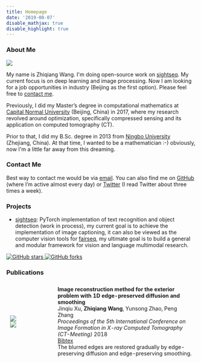```yaml
---
title: Homepage
date: '2019-08-07'
disable_mathjax: true
disable_highlight: true
---
```


### About Me
<img class="profile-picture" src="/images/Zhiqiang.png">

My name is Zhiqiang Wang. I'm doing open-source work on [sightseq](https://github.com/zhiqwang/sightseq). My current focus is on deep learning and image processing. Now I am looking for a job opportunities in industry (Beijing as the first option). Please feel free to [contact me](#contact-me).

Previously, I did my Master’s degree in computational mathematics at [Capital Normal University](http://eng.cnu.edu.cn) (Beijing, China) in 2017, where my research revolved around optimization, specifically compressed sensing and its application on computed tomography (CT).

Prior to that, I did my B.Sc. degree in 2013 from [Ningbo University](https://www.nbu.edu.cn/en/) (Zhejiang, China). At that time, I wanted to be a mathematician :-) obviously, now I'm a little far away from this dreaming.

### Contact Me
Best way to contact me would be via [email](mailto:zhiqwang@outlook.com). You can also find me on [GitHub](https://github.com/zhiqwang) (where I’m active almost every day) or [Twitter](https://twitter.com/zhiq_w) (I read Twitter about three times a week).

### Projects

- [sightseq](https://github.com/zhiqwang/sightseq): PyTorch implementation of text recognition and object detection (work in process), my current goal is to achieve the implementation of image captioning, it can also be viewed as the computer vision tools for [fairseq](https://github.com/pytorch/fairseq), my ultimate goal is to build a general and modular framework for vision and language multimodal research.
<a href="https://github.com/zhiqwang/sightseq" style="border-bottom:none;padding-bottom:none;transition:none;box-shadow:none;background:none">
  <img src="https://img.shields.io/github/stars/zhiqwang/sightseq.svg?color=teal&logo=github"alt="GitHub stars">
</a>
<a href="https://github.com/zhiqwang/sightseq/forks" style="border-bottom:none;padding-bottom:none;transition:none;box-shadow:none;background:none">
  <img src="https://img.shields.io/github/forks/zhiqwang/sightseq.svg" alt="GitHub forks">
</a>

### Publications
<div class="publications">
  <table style="width:100%;border:0px;border-spacing:0px;border-collapse:separate;margin-right:auto;margin-left:auto;"><tbody>
    <tr onmouseout="edgepreserved_stop()" onmouseover="edgepreserved_start()">
      <td style="padding:10px;width:25%;vertical-align:middle">
        <div class="one">
          <div class="two" id='edgepreserved_image'>
            <img src="/images/edgepreserved_after.png">
          </div>
          <img src="/images/edgepreserved_before.png">
        </div>
        <script type="text/javascript">
          function edgepreserved_start() {
            document.getElementById('edgepreserved_image').style.opacity = "1";
          }
          function edgepreserved_stop() {
            document.getElementById('edgepreserved_image').style.opacity = "0";
          }
          edgepreserved_stop()
        </script>
      </td>
      <td style="padding:10px;width:75%;font-size:14px;vertical-align:middle">
        <b>Image reconstruction method for the exterior problem with 1D edge-preserved diffusion and smoothing</b>
        <br>
        Jinqiu Xu, <b>Zhiqiang Wang</b>, Yunsong Zhao, Peng Zhang
        <br>
        <em>Proceedings of the 5th International Conference on Image Formation in X-ray Computed Tomography (CT-Meeting)</em> 2018
        <br><a href="/data/XuCTMeeting2018.bib">Bibtex</a>
        <br>The blurred edges are restored gradually by edge-preserving diffusion and edge-preserving smoothing.
      </td>
    </tr>
  </tbody></table>
</div>
